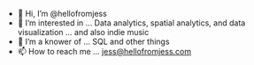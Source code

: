 - 👋 Hi, I’m @hellofromjess
- 👀 I’m interested in ... Data analytics, spatial analytics, and data visualization ... and also indie music 
- 🌱 I’m a knower of ... SQL and other things
- 📫 How to reach me ... jess@hellofromjess.com
